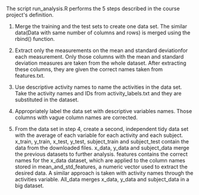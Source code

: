 The script run_analysis.R performs the 5 steps described in the course project's definition.

1. Merge the training and the test sets to create one data set.
The similar data(Data with same number of columns and rows) is merged using the rbind() function. 

2. Extract only the measurements on the mean and standard deviationfor each measurement.
 Only those columns with the mean and standard deviation measures are taken from the whole dataset. 
 After extracting these columns, they are given the correct names taken from features.txt.

3. Use descriptive activity names to name the activities in the data set.
  Take the activity names and IDs from activity_labels.txt and they are substituted in the dataset.
  
4. Appropriately label the data set with descriptive variables names.
  Those columns with vague column names are corrected.

5. From the data set in step 4, create a second, independent tidy data set with the average of each variable 
 for each activity and each subject.
x_train, y_train, x_test, y_test, subject_train and subject_test contain the data from the downloaded files.
x_data, y_data and subject_data merge the previous datasets to further analysis.
features contains the correct names for the x_data dataset, which are applied to the column names stored in mean_and_std_features, 
a numeric vector used to extract the desired data.
A similar approach is taken with activity names through the activities variable.
All_data merges x_data, y_data and subject_data in a big dataset.

